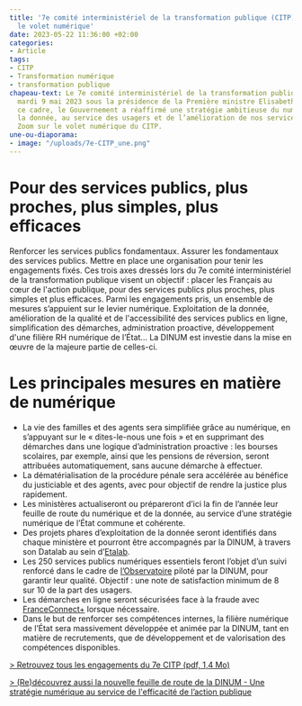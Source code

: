 ```yaml
---
title: '7e comité interministériel de la transformation publique (CITP) : retour sur
  le volet numérique'
date: 2023-05-22 11:36:00 +02:00
categories:
- Article
tags:
- CITP
- Transformation numérique
- transformation publique
chapeau-text: Le 7e comité interministériel de la transformation publique s’est tenu
  mardi 9 mai 2023 sous la présidence de la Première ministre Elisabeth Borne. Dans
  ce cadre, le Gouvernement a réaffirmé une stratégie ambitieuse du numérique et de
  la donnée, au service des usagers et de l’amélioration de nos services publics fondamentaux.
  Zoom sur le volet numérique du CITP.
une-ou-diaporama:
- image: "/uploads/7e-CITP_une.png"
---
```


# Pour des services publics, plus proches, plus simples, plus efficaces

Renforcer les services publics fondamentaux. Assurer les fondamentaux des services publics. Mettre en place une organisation pour tenir les engagements fixés.
Ces trois axes dressés lors du 7e comité interministériel de la transformation publique visent un objectif : placer les Français au cœur de l'action publique, pour des services publics plus proches, plus simples et plus efficaces.
Parmi les engagements pris, un ensemble de mesures s’appuient sur le levier numérique. Exploitation de la donnée, amélioration de la qualité et de l'accessibilité des services publics en ligne, simplification des démarches, administration proactive, développement d'une filière RH numérique de l’État... La DINUM est investie dans la mise en œuvre de la majeure partie de celles-ci.

# Les principales mesures en matière de numérique

* La vie des familles et des agents sera simplifiée grâce au numérique, en s’appuyant sur le « dites-le-nous une fois » et en supprimant des démarches dans une logique d’administration proactive : les bourses scolaires, par exemple, ainsi que les pensions de réversion, seront attribuées automatiquement, sans aucune démarche à effectuer.
* La dématérialisation de la procédure pénale sera accélérée au bénéfice du justiciable et des agents, avec pour objectif de rendre la justice plus rapidement.
* Les ministères actualiseront ou prépareront d’ici la fin de l’année leur feuille de route du numérique et de la donnée, au service d’une stratégie numérique de l’État commune et cohérente.
* Des projets phares d’exploitation de la donnée seront identifiés dans chaque ministère et pourront être accompagnés par la DINUM, à travers son Datalab au sein d’[Etalab](https://www.etalab.gouv.fr/ "Etalab - Lien externe").
* Les 250 services publics numériques essentiels feront l’objet d’un suivi renforcé dans le cadre de [l’Observatoire](https://observatoire.numerique.gouv.fr/ "l'Observatoire - Lien externe") piloté par la DINUM, pour garantir leur qualité. Objectif : une note de satisfaction minimum de 8 sur 10 de la part des usagers.
* Les démarches en ligne seront sécurisées face à la fraude avec [FranceConnect+](https://franceconnect.gouv.fr/france-connect-plus "FranceConnect+ - Lien externe") lorsque nécessaire.
* Dans le but de renforcer ses compétences internes, la filière numérique de l’État sera massivement développée et animée par la DINUM, tant en matière de recrutements, que de développement et de valorisation des compétences disponibles.

[> Retrouvez tous les engagements du 7e CITP (pdf, 1,4 Mo)](https://www.modernisation.gouv.fr/presse/7e-comite-interministeriel-de-la-transformation-publique-citp-des-services-publics-au-rendez "Retrouvez tous les engagements du 7e CITP (pdf, 1,4 Mo) - Ouvre un pdf")
 
[> (Re)découvrez aussi la nouvelle feuille de route de la DINUM - Une stratégie numérique au service de l'efficacité de l’action publique](https://www.numerique.gouv.fr/publications/feuille-de-route-dinum/)

